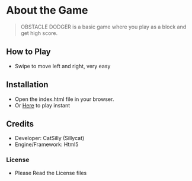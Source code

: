 # About the Game
> OBSTACLE DODGER is a basic game where you play as a block and get high score.

## How to Play
* Swipe to move left and right, very easy

## Installation
 * Open the index.html file in your browser.
 * Or [Here](com.example) to play instant

## Credits
 * Developer: CatSilly (Sillycat)
 * Engine/Framework: Html5

### License

* Please Read the License files
